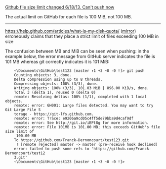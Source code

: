 [Github file size limit changed 6/18/13. Can't push now](http://stackoverflow.com/q/17382375/395857)

The actual limit on GitHub for each file is 100 MiB, not 100 MB.

----------

https://help.github.com/articles/what-is-my-disk-quota/  ([mirror](https://web.archive.org/web/20170329161408/https://help.github.com/articles/what-is-my-disk-quota/)) erroneously claims that they place a strict limit of files exceeding 100 MB in size

The confusion between MB and MiB can be seen when pushing: in the example below, the error message from GitHub server indicates the file is 101 MB whereas git correctly indicates it is 101 MiB:

```
    ~\Documents\GitHub\test123 [master ↑1 +3 ~0 -0 !]> git push
    Counting objects: 3, done.
    Delta compression using up to 8 threads.
    Compressing objects: 100% (3/3), done.
    Writing objects: 100% (3/3), 101.03 MiB | 896.00 KiB/s, done.
    Total 3 (delta 1), reused 0 (delta 0)
    remote: Resolving deltas: 100% (1/1), completed with 1 local objects.
    remote: error: GH001: Large files detected. You may want to try Git Large File S
    torage - https://git-lfs.github.com.
    remote: error: Trace: e9206a9cd05c4ff5de79bba9d4caf9df
    remote: error: See http://git.io/iEPt8g for more information.
    remote: error: File 101MB is 101.00 MB; this exceeds GitHub's file size limit of
     100.00 MB
    To https://github.com/Franck-Dernoncourt/test123.git
     ! [remote rejected] master -> master (pre-receive hook declined)
    error: failed to push some refs to 'https://github.com/Franck-Dernoncourt/test12
    3.git'
    ~\Documents\GitHub\test123 [master ↑1 +3 ~0 -0 !]>
```